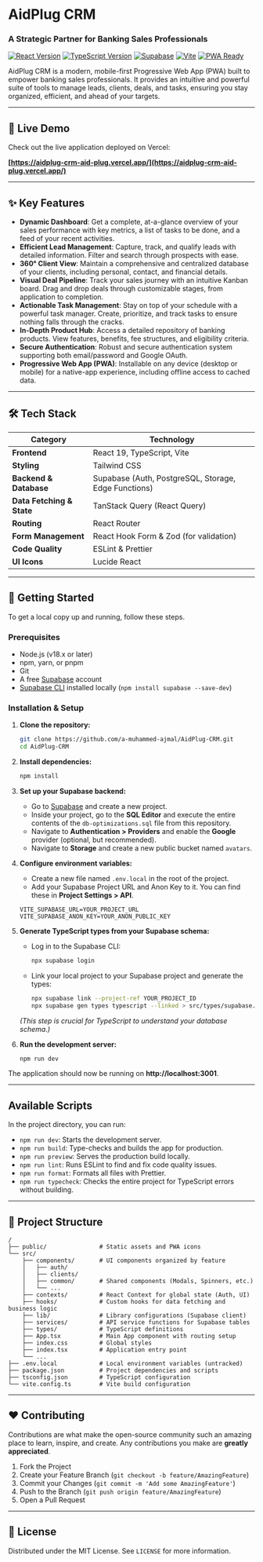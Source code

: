 # AidPlug CRM

### A Strategic Partner for Banking Sales Professionals

[![React Version](https://img.shields.io/badge/React-19-blue?logo=react)](https://react.dev/)
[![TypeScript Version](https://img.shields.io/badge/TypeScript-5.5-blue?logo=typescript)](https://www.typescriptlang.org/)
[![Supabase](https://img.shields.io/badge/Supabase-green?logo=supabase)](https://supabase.io/)
[![Vite](https://img.shields.io/badge/Vite-5.3-purple?logo=vite)](https://vitejs.dev/)
[![PWA Ready](https://img.shields.io/badge/PWA-Ready-yellowgreen)](https://web.dev/progressive-web-apps/)

AidPlug CRM is a modern, mobile-first Progressive Web App (PWA) built to empower banking sales professionals. It provides an intuitive and powerful suite of tools to manage leads, clients, deals, and tasks, ensuring you stay organized, efficient, and ahead of your targets.

---

## 🚀 Live Demo

Check out the live application deployed on Vercel:

**[https://aidplug-crm-aid-plug.vercel.app/](https://aidplug-crm-aid-plug.vercel.app/)**

---

## ✨ Key Features

*   **Dynamic Dashboard**: Get a complete, at-a-glance overview of your sales performance with key metrics, a list of tasks to be done, and a feed of your recent activities.
*   **Efficient Lead Management**: Capture, track, and qualify leads with detailed information. Filter and search through prospects with ease.
*   **360° Client View**: Maintain a comprehensive and centralized database of your clients, including personal, contact, and financial details.
*   **Visual Deal Pipeline**: Track your sales journey with an intuitive Kanban board. Drag and drop deals through customizable stages, from application to completion.
*   **Actionable Task Management**: Stay on top of your schedule with a powerful task manager. Create, prioritize, and track tasks to ensure nothing falls through the cracks.
*   **In-Depth Product Hub**: Access a detailed repository of banking products. View features, benefits, fee structures, and eligibility criteria.
*   **Secure Authentication**: Robust and secure authentication system supporting both email/password and Google OAuth.
*   **Progressive Web App (PWA)**: Installable on any device (desktop or mobile) for a native-app experience, including offline access to cached data.

---

## 🛠️ Tech Stack

| Category                  | Technology                                               |
| ------------------------- | -------------------------------------------------------- |
| **Frontend**              | React 19, TypeScript, Vite                               |
| **Styling**               | Tailwind CSS                                             |
| **Backend & Database**    | Supabase (Auth, PostgreSQL, Storage, Edge Functions)     |
| **Data Fetching & State** | TanStack Query (React Query)                             |
| **Routing**               | React Router                                             |
| **Form Management**       | React Hook Form & Zod (for validation)                   |
| **Code Quality**          | ESLint & Prettier                                        |
| **UI Icons**              | Lucide React                                             |

---

## 🏁 Getting Started

To get a local copy up and running, follow these steps.

### Prerequisites

*   Node.js (v18.x or later)
*   npm, yarn, or pnpm
*   Git
*   A free [Supabase](https://supabase.com/) account
*   [Supabase CLI](https://supabase.com/docs/guides/cli) installed locally (`npm install supabase --save-dev`)

### Installation & Setup

1.  **Clone the repository:**
    ```sh
    git clone https://github.com/a-muhammed-ajmal/AidPlug-CRM.git
    cd AidPlug-CRM
    ```

2.  **Install dependencies:**
    ```sh
    npm install
    ```

3.  **Set up your Supabase backend:**
    *   Go to [Supabase](https://supabase.com/) and create a new project.
    *   Inside your project, go to the **SQL Editor** and execute the entire contents of the `db-optimizations.sql` file from this repository.
    *   Navigate to **Authentication > Providers** and enable the **Google** provider (optional, but recommended).
    *   Navigate to **Storage** and create a new public bucket named `avatars`.

4.  **Configure environment variables:**
    *   Create a new file named `.env.local` in the root of the project.
    *   Add your Supabase Project URL and Anon Key to it. You can find these in **Project Settings > API**.
    ```env
    VITE_SUPABASE_URL=YOUR_PROJECT_URL
    VITE_SUPABASE_ANON_KEY=YOUR_ANON_PUBLIC_KEY
    ```

5.  **Generate TypeScript types from your Supabase schema:**
    *   Log in to the Supabase CLI:
        ```sh
        npx supabase login
        ```
    *   Link your local project to your Supabase project and generate the types:
        ```sh
        npx supabase link --project-ref YOUR_PROJECT_ID
        npx supabase gen types typescript --linked > src/types/supabase.ts
        ```
    *(This step is crucial for TypeScript to understand your database schema.)*


6.  **Run the development server:**
    ```sh
    npm run dev
    ```

The application should now be running on **http://localhost:3001**.

---

## Available Scripts

In the project directory, you can run:

-   `npm run dev`: Starts the development server.
-   `npm run build`: Type-checks and builds the app for production.
-   `npm run preview`: Serves the production build locally.
-   `npm run lint`: Runs ESLint to find and fix code quality issues.
-   `npm run format`: Formats all files with Prettier.
-   `npm run typecheck`: Checks the entire project for TypeScript errors without building.

---

## 📁 Project Structure

```
/
├── public/               # Static assets and PWA icons
└── src/
    ├── components/       # UI components organized by feature
    │   ├── auth/
    │   ├── clients/
    │   ├── common/       # Shared components (Modals, Spinners, etc.)
    │   └── ...
    ├── contexts/         # React Context for global state (Auth, UI)
    ├── hooks/            # Custom hooks for data fetching and business logic
    ├── lib/              # Library configurations (Supabase client)
    ├── services/         # API service functions for Supabase tables
    ├── types/            # TypeScript definitions
    ├── App.tsx           # Main App component with routing setup
    ├── index.css         # Global styles
    ├── index.tsx         # Application entry point
    └── ...
├── .env.local            # Local environment variables (untracked)
├── package.json          # Project dependencies and scripts
├── tsconfig.json         # TypeScript configuration
└── vite.config.ts        # Vite build configuration
```

---

## ❤️ Contributing

Contributions are what make the open-source community such an amazing place to learn, inspire, and create. Any contributions you make are **greatly appreciated**.

1.  Fork the Project
2.  Create your Feature Branch (`git checkout -b feature/AmazingFeature`)
3.  Commit your Changes (`git commit -m 'Add some AmazingFeature'`)
4.  Push to the Branch (`git push origin feature/AmazingFeature`)
5.  Open a Pull Request

---

## 📜 License

Distributed under the MIT License. See `LICENSE` for more information.
